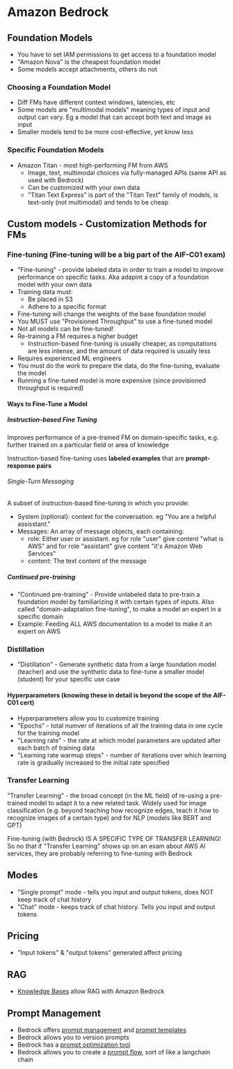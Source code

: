 # Amazon Bedrock

## Foundation Models
- You have to set IAM permissions to get access to a foundation model
- "Amazon Nova" is the cheapest foundation model 
- Some models accept attachments, others do not 
### Choosing a Foundation Model
- Diff FMs have different context windows, latencies, etc
- Some models are "multimodal models" meaning types of input and output can vary. Eg a model that can accept both text and image as input 
- Smaller models tend to be more cost-effective, yet know less
### Specific Foundation Models
- Amazon Titan - most high-performing FM from AWS
  - Image, text, multimodal choices via fully-managed APIs (same API as used with Bedrock)
  - Can be customized with your own data 
  - "Titan Text Express" is part of the "Titan Text" family of models, is text-only (not multimodal) and tends to be cheap 
## Custom models - Customization Methods for FMs
### Fine-tuning (Fine-tuning will be a big part of the AIF-C01 exam)
- "Fine-tuning" - provide labeled data in order to train a model to improve performance on specific tasks. Aka adapint a copy of a foundation model with your own data
- Training data must:
  - Be placed in S3
  - Adhere to a specific format
- Fine-tuning will change the weights of the base foundation model
- You MUST use "Provisioned Throughput" to use a fine-tuned model
- Not all models can be fine-tuned!
- Re-training a FM requires a higher budget 
  - Instruction-based fine-tuning is usually cheaper, as computations are less intense, and the amount of data required is usually less
- Requires experienced ML engineers
- You must do the work to prepare the data, do the fine-tuning, evaluate the model
- Running a fine-tuned model is more expensive (since provisioned throughput is required)
#### Ways to Fine-Tune a Model
##### Instruction-based Fine Tuning
Improves performance of a pre-trained FM on domain-specific tasks, e.g. further trained on a particular field or area of knowledge 

Instruction-based fine-tuning uses **labeled examples** that are **prompt-response pairs**
###### Single-Turn Messaging
A subset of instruction-based fine-tuning in which you provide:
  - System (optional): context for the conversation. eg "You are a helpful assisstant."
  - Messages: An array of message objects, each containing:
    - role: Either user or assistant. eg for role "user" give content "what is AWS" and for role "assistant" give content "it's Amazon Web Services"
    - content: The text content of the message 
##### Continued pre-training
- "Continued pre-training" - Provide unlabeled data to pre-train a foundation model by familiarizing it with certain types of inputs. Also called "domain-adaptation fine-tuning", to make a model an expert in a specific domain 
- Example: Feeding ALL AWS documentation to a model to make it an expert on AWS
### Distillation
- "Distillation" - Generate synthetic data from a large foundation model (teacher) and use the synthetic data to fine-tune a smaller model (student) for your specific use case
#### Hyperparameters (knowing these in detail is beyond the scope of the AIF-C01 cert)
- Hyperparameters allow you to customize training
- "Epochs" - total numver of iterations of all the training data in one cycle for the training model 
- "Learning rate" - the rate at which model parameters are updated after each batch of training data
- "Learning rate warmup steps" - number of iterations over which learning rate is gradually increased to the initial rate specified
### Transfer Learning
"Transfer Learning" - the broad concept (in the ML field) of re-using a pre-trained model to adapt it to a new related task. Widely used for image classification (e.g. beyond teaching how recognize edges, teach it how to recognize images of a certain type) and for NLP (models like BERT and GPT)

Fine-tuning (with Bedrock) IS A SPECIFIC TYPE OF TRANSFER LEARNING! So no that if "Transfer Learning" shows up on an exam about AWS AI services, they are probably referring to fine-tuning with Bedrock 
## Modes
- "Single prompt" mode - tells you input and output tokens, does NOT keep track of chat history
- "Chat" mode - keeps track of chat history. Tells you input and output tokens

## Pricing
- "Input tokens" & "output tokens" generated affect pricing

## RAG
- [Knowledge Bases](https://aws.amazon.com/bedrock/knowledge-bases/ ) allow RAG with Amazon Bedrock

## Prompt Management
- Bedrock offers [prompt management](https://docs.aws.amazon.com/bedrock/latest/userguide/prompt-management.html) and [prompt templates](https://docs.aws.amazon.com/bedrock/latest/userguide/prompt-management-create.html)
- Bedrock allows you to version prompts
- Bedrock has a [prompt optimization tool](https://www.youtube.com/watch?v=WlD2i6gT9Js)
- Bedrock allows you to create a [prompt flow](https://aws.amazon.com/awstv/watch/f555df58129/ ), sort of like a langchain chain